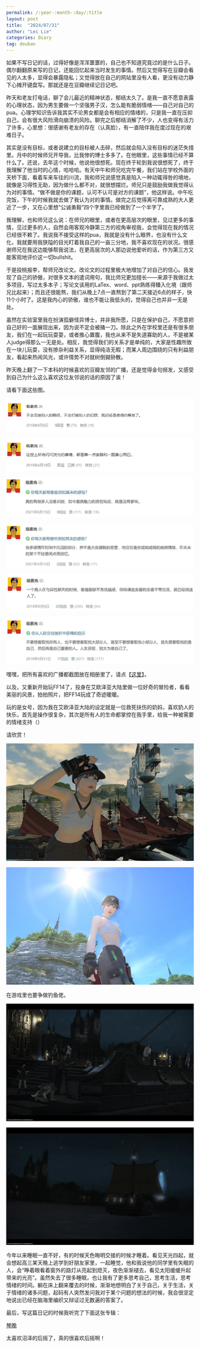 ```yaml
---
permalink: /:year-:month-:day/:title
layout: post
title:  "2024/07/31"
author: "Lei Lie"
categories: Diary
tag: douban
---
```


如果不写日记的话，过得好像是浑浑噩噩的，自己也不知道究竟过的是什么日子。偶尔翻翻原来写的日记，还能回忆起来当时发生的事情。然后又觉得写在豆瓣会看见的人太多，显得会暴露隐私；又觉得放在自己的网站里没有人看，更没有动力静下心摊开键盘写。那就还是在豆瓣继续记日记吧。

昨天和老友打电话，聊了会儿最近的精神状态，郁结太久了。是我一直不愿意表露的心理状态，因为男生要做一个坚强男子汉，怎么能有脆弱情绪——自己对自己的pua。心理学知识告诉我其实不论男女都是会有相应的情绪的，只是我一直在压抑自己，会有很大风险滑向崩溃的风险。聊完之后郁结消解了不少，人也变得有活力了许多，心里想：很感谢有老友的存在（认真脸），有一直陪伴我在度过现在的艰难日子。

其实是没有目标，或者说建立的目标被人击碎，然后就会陷入没有目标的迷茫失措里。月中的时候师兄开导我，比我惨的博士多多了。在他眼里，这些事情已经不算什么了。还说，去年这个时候，他说他很想死。现在终于轮到我说很想死了，终于我理解了他当时的心情，哈哈哈。有天中午和师兄吃完午餐，我们站在学校外面的天桥下面，看着车来车往的川流，我和师兄说感觉真是陷入一种动辄得咎的境地，就像是习得性无助，因为做什么都不对，就很想摆烂。师兄只是鼓励我做我觉得认为对的事情。“做不做是你的课题，认可不认可是对方的课题”，他这样说。中午吃完饭，下午的时候我就去做了我认为对的事情。做完之后觉得离可靠成熟的大人更近了一步，又在心里想“公诚勇毅”四个字里我已经做到了一个半字了。

我理解，也和师兄这么说：在师兄的眼里，或者在更高层次的眼里，见过更多的事情，见过更多的人，自然会用客观冷静第三方的视角审视我，会觉得现在我的情况已经很不赖了。我说我不接受这样的pua，我就是没有什么眼界，也没有什么文化，我就要用我狭隘的目光盯着我自己的一亩三分地，我不喜欢现在的状况。很感谢师兄在我这边能够帮我说法，在更高层次的人那边说他爱听的话，作为第三方又能客观地评价这一切bullshit。

于是投桃报李，帮师兄改论文。改论文的过程里极大地增加了对自己的信心。我发现了自己的骄傲，对很多文本的遣词用句，我比师兄更加擅长——来源于我做过太多项目，写过太多本子；写论文该用的LaTex、word、ppt熟练得臻入化境（跟师兄比起来）；而且还很能熬，我们从晚上7点一直熬到了第二天接近6点的样子，快11个小时了。这是我内心的骄傲，谁也不能让我低头的，觉得自己也并非一无是处。

虽然在实验室里我在扮演孤僻怪异博士，并非我所愿，只是在保护自己，不愿意把自己好的一面展现出来，因为说不定会被捅一刀。除此之外在学校里还是有很多朋友，我们在一起玩玩耍耍，或者推心置腹，我也从来不是失道寡助的人，不是被某人judge得那么一无是处。相反，我觉得我们的关系才是单纯的，大家是性趣所致在一块儿玩耍，没有掺杂利益关系，显得纯洁无暇；而某人周边围绕的只有利益朋友，看起来热闹风光，或许情势不对就树倒猢狲散。

昨天晚上翻了一下本科的时候喜欢的豆瓣友邻的广播，还是觉得金句频发，又感受到自己为什么这么喜欢这位友邻说的话的原因了诶！

请看下面这些图。

![img1](./../images/img-2024-07-31/1.webp)

![img2](./../images/img-2024-07-31/2.webp)

![img3](./../images/img-2024-07-31/3.webp)

![img4](./../images/img-2024-07-31/4.webp)

![img5](./../images/img-2024-07-31/5.webp)

![img6](./../images/img-2024-07-31/6.webp)

嘿嘿，把所有喜欢的广播都截图放在相册里了，请点【[这里](https://www.douban.com/photos/album/1919355342/)】。

以及，又重新开始玩FF14了，投身在艾欧泽亚大陆里做一位好奇的冒险者，看看美丽的风景，拍拍照片，把FF14玩成了奇迹暖暖。

玩的是女号，因为我在艾欧泽亚大陆的设定就是一位救死扶伤的奶妈，喜欢奶人的快乐，首先是操作很复杂，其次是所有人的生命都掌控在我手里，给我一种被需要的情绪支持（）

请欣赏！

![img7](./../images/img-2024-07-31/7.webp)

![img8](./../images/img-2024-07-31/8.webp)

在游戏里也要争做钓鱼佬。

![img9](./../images/img-2024-07-31/9.webp)

![img10](./../images/img-2024-07-31/10.webp)

今年以来睡眠一直不好，有的时候天色晦明交接的时候才睡着。看见天光四起，就会想起高三某天晚上逃学到好朋友家里，一起睡觉，他和我说他的同学里有失眠的人，会“睁着眼看着窗外的路灯从亮起到熄灭，夜色渐渐褪去，看见太阳缓缓升起带来的光亮”。虽然失去了很多睡眠，也让我有了更多思考自己，思考生活，思考情绪的时间。躺在床上翻来覆去的时候，渐渐地想明白了关于自己，关于生活，关于情绪的诸多问题，起码有人突然发问我对于某个问题的想法的时候，我会很坚定地说出已经在脑海里编织又辩证过无数遍的答案了。

最后，写这篇日记的时候我听完了下面这张专辑：

[琴晚](https://music.douban.com/subject/26610530/)

太喜欢沼泽的后摇了，真的很喜欢后摇啊！